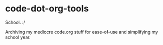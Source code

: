 # code-dot-org-tools
School. :/

Archiving my mediocre code.org stuff for ease-of-use and simplifying my school year.
